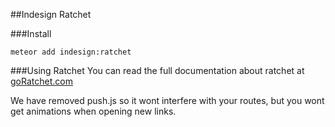 ##Indesign Ratchet

###Install
```shell
meteor add indesign:ratchet
````

###Using Ratchet
You can read the full documentation about ratchet at [goRatchet.com](www.goRatchet.com)

We have removed push.js so it wont interfere with your routes, but you wont get animations when opening new links.

